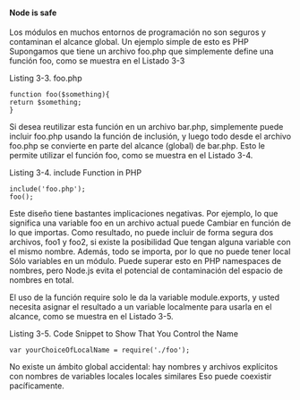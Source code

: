 #### Node is safe

Los módulos en muchos entornos de programación no son seguros y contaminan el alcance global. Un ejemplo simple de esto es
PHP Supongamos que tiene un archivo foo.php que simplemente define una función foo, como se muestra en el Listado 3-3

Listing 3-3. foo.php

```
function foo($something){
return $something;
}
```

Si desea reutilizar esta función en un archivo bar.php, simplemente puede incluir foo.php usando la función de inclusión,
y luego todo desde el archivo foo.php se convierte en parte del alcance (global) de bar.php. Esto le permite utilizar el
función foo, como se muestra en el Listado 3-4.

Listing 3-4. include Function in PHP
```
include('foo.php');
foo();
```
Este diseño tiene bastantes implicaciones negativas. Por ejemplo, lo que significa una variable foo en un archivo actual 
puede
Cambiar en función de lo que importas. Como resultado, no puede incluir de forma segura dos archivos, foo1 y foo2, si existe 
la posibilidad
Que tengan alguna variable con el mismo nombre. Además, todo se importa, por lo que no puede tener local
Sólo variables en un módulo. Puede superar esto en PHP namespaces de nombres, pero Node.js evita el potencial de
contaminación del espacio de nombres en total.

El uso de la función require solo le da la variable module.exports, y usted necesita asignar el resultado a un
variable localmente para usarla en el alcance, como se muestra en el Listado 3-5.

Listing 3-5. Code Snippet to Show That You Control the Name

```
var yourChoiceOfLocalName = require('./foo');
```

No existe un ámbito global accidental: hay nombres y archivos explícitos con nombres de variables locales locales similares
Eso puede coexistir pacíficamente.






